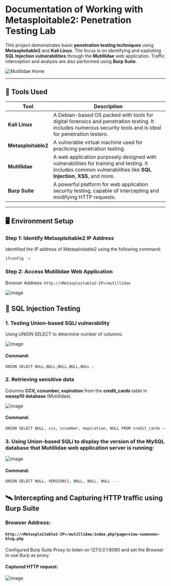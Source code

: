 # Documentation of Working with Metasploitable2: Penetration Testing Lab

This project demonstrates basic **penetration testing techniques** using **Metasploitable2** and **Kali Linux**. The focus is on identifying and exploiting **SQL Injection vulnerabilities** through the **Mutillidae** web application. Traffic interception and analysis are also performed using **Burp Suite**.

![Mutillidae Home](https://github.com/user-attachments/assets/111553e2-c6af-49c3-a17c-e0c5fd0fc628)

---

## 🧰 Tools Used

| Tool | Description |
|------|-------------|
| **Kali Linux** | A Debian-based OS packed with tools for digital forensics and penetration testing. It includes numerous security tools and is ideal for penetration testers. |
| **Metasploitable2** | A vulnerable virtual machine used for practicing penetration testing. |
| **Mutillidae** | A web application purposely designed with vulnerabilities for training and testing. It includes common vulnerabilities like **SQL Injection**, **XSS**, and more. |
| **Burp Suite** | A powerful platform for web application security testing, capable of intercepting and modifying HTTP requests. |

---

## 🖥️ Environment Setup

### Step 1: Identify Metasploitable2 IP Address

Identified the IP address of Metasploitable2 using the following command:

```bash
ifconfig -a
```

### Step 2: Access Mutillidae Web Application

Browser Address: ```http://<Metasploitable2-IP>/mutillidae```

![image](https://github.com/user-attachments/assets/a671c1c4-c0c0-43ac-b84d-084bd986bf4d)

## 💉 SQL Injection Testing

### 1. Testing Union-based SQLi vulnerability

Using UNION SELECT to determine number of columns:

![image](https://github.com/user-attachments/assets/208d5d96-1264-485d-963d-830e2a1ffeb3)

#### Command:

```bash
UNION SELECT NULL,NULL,NULL,NULL,NULL –
```

### 2. Retrieving sensitive data
Columns **CCV, ccnumber, expiration** from the **credit_cards** table in **owasp10 database** (Mutillidae).

![image](https://github.com/user-attachments/assets/274dbb19-952a-4483-a32d-ed4b85471b33)

#### Command:

```bash
UNION SELECT NULL, ccv, ccnumber, expiration, NULL FROM credit_cards –
```

### 3. Using Union-based SQLi to display the version of the MySQL database that Mutillidae web application server is running:

![image](https://github.com/user-attachments/assets/ff5afff6-9b1e-4ef3-a58a-d5b92eb7d57a)

#### Command:

```bash
UNION SELECT NULL, VERSION(), NULL, NULL, NULL ---
```

## 🛰️ Intercepting and Capturing HTTP traffic using Burp Suite

### Browser Address: 

#### ```http://<Metasploitable2-IP>/mutillidae/index.php?page=view-someones-blog.php```

Configured Burp Suite Proxy to listen on 127.0.0.1:8080 and set the Browser to use Burp as proxy.

#### Captured HTTP request:

![image](https://github.com/user-attachments/assets/58a3df65-d2ec-4a12-9284-a4e6908d1427)

